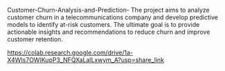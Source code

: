 Customer-Churn-Analysis-and-Prediction-
The project aims to analyze customer churn in a telecommunications company and develop predictive models to identify at-risk customers. The ultimate goal is to provide actionable insights and recommendations to reduce churn and improve customer retention.

https://colab.research.google.com/drive/1a-X4WIs7OWIKupP3_NFQXaLalLxwym_A?usp=share_link
